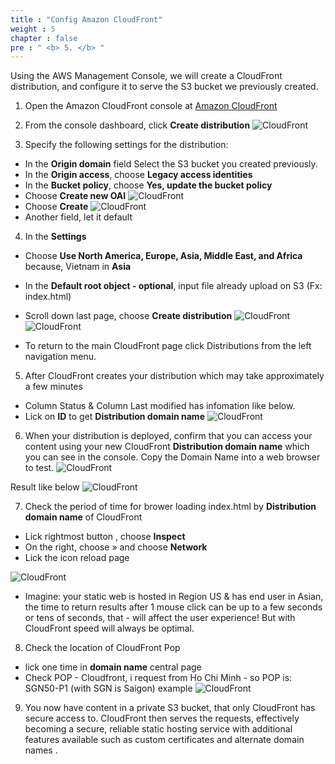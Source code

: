 ```yaml
---
title : "Config Amazon CloudFront"
weight : 5
chapter : false
pre : " <b> 5. </b> "
---
```


Using the AWS Management Console, we will create a CloudFront distribution, and configure it to serve the S3 bucket we previously created.
1. Open the Amazon CloudFront console at [Amazon CloudFront](https://console.aws.amazon.com/cloudfront/) 
2. From the console dashboard, click **Create distribution**
![CloudFront](/API-Gateway-Security-and-Rate-Limiting/images/5.configamazoncloudfront/001-configamazoncloudfront.png)

3. Specify the following settings for the distribution:
 + In the **Origin domain** field Select the S3 bucket you created previously.
 + In the **Origin access**, choose **Legacy access identities**
 + In the **Bucket policy**, choose **Yes, update the bucket policy**
 + Choose **Create new OAI**
![CloudFront](/API-Gateway-Security-and-Rate-Limiting/images/5.configamazoncloudfront/002-configamazoncloudfront.png)
 + Choose **Create**
![CloudFront](/API-Gateway-Security-and-Rate-Limiting/images/5.configamazoncloudfront/003-configamazoncloudfront.png)
 + Another field, let it default
4. In the **Settings**
 + Choose **Use North America, Europe, Asia, Middle East, and Africa** because, Vietnam in **Asia**
 + In the **Default root object - optional**, input file already upload on S3 (Fx: index.html)
 + Scroll down last page, choose **Create distribution**
![CloudFront](/API-Gateway-Security-and-Rate-Limiting/images/5.configamazoncloudfront/004-configamazoncloudfront.png)
![CloudFront](/API-Gateway-Security-and-Rate-Limiting/images/5.configamazoncloudfront/005-configamazoncloudfront.png)

 + To return to the main CloudFront page click Distributions from the left navigation menu.

5. After CloudFront creates your distribution which may take approximately a few minutes
 + Column Status & Column Last modified has infomation like below.
 + Lick on **ID** to get **Distribution domain name**
![CloudFront](/API-Gateway-Security-and-Rate-Limiting/images/5.configamazoncloudfront/006-configamazoncloudfront.png)

6. When your distribution is deployed, confirm that you can access your content using your new CloudFront **Distribution domain name** which you can see in the console. Copy the Domain Name into a web browser to test.
![CloudFront](/API-Gateway-Security-and-Rate-Limiting/images/5.configamazoncloudfront/007-configamazoncloudfront.png)

Result like below
![CloudFront](/API-Gateway-Security-and-Rate-Limiting/images/5.configamazoncloudfront/008-configamazoncloudfront.png)

7. Check the period of time for brower loading index.html by **Distribution domain name** of CloudFront
 + Lick rightmost button , choose **Inspect**
 + On the right, choose » and choose **Network**
 + Lick the icon reload page

![CloudFront](/API-Gateway-Security-and-Rate-Limiting/images/5.configamazoncloudfront/009-configamazoncloudfront.png)

 + Imagine: your static web is hosted in Region US & has end user in Asian, the time to return results after 1 mouse click can be up to a few seconds or tens of seconds, that - will affect the user experience! But with CloudFront speed will always be optimal.
8. Check the location of CloudFront Pop
 + lick one time in **domain name** central page
 + Check POP - Cloudfront, i request from Ho Chi Minh - so POP is: SGN50-P1 (with SGN is Saigon)
example
![CloudFront](/API-Gateway-Security-and-Rate-Limiting/images/5.configamazoncloudfront/010-configamazoncloudfront.png)

9. You now have content in a private S3 bucket, that only CloudFront has secure access to. CloudFront then serves the requests, effectively becoming a secure, reliable static hosting service with additional features available such as custom certificates and alternate domain names .
